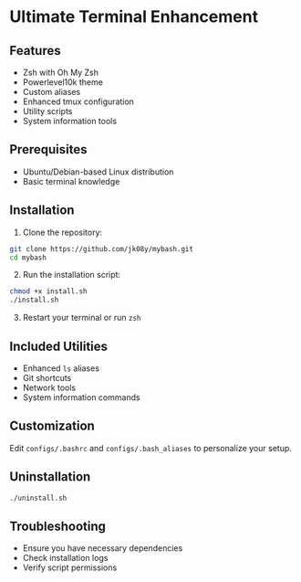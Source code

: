 # Ultimate Terminal Enhancement

## Features
- Zsh with Oh My Zsh
- Powerlevel10k theme
- Custom aliases
- Enhanced tmux configuration
- Utility scripts
- System information tools

## Prerequisites
- Ubuntu/Debian-based Linux distribution
- Basic terminal knowledge

## Installation

1. Clone the repository:
```bash
git clone https://github.com/jk08y/mybash.git
cd mybash
```

2. Run the installation script:
```bash
chmod +x install.sh
./install.sh
```

3. Restart your terminal or run `zsh`

## Included Utilities
- Enhanced `ls` aliases
- Git shortcuts
- Network tools
- System information commands

## Customization
Edit `configs/.bashrc` and `configs/.bash_aliases` to personalize your setup.

## Uninstallation
```bash
./uninstall.sh
```

## Troubleshooting
- Ensure you have necessary dependencies
- Check installation logs
- Verify script permissions
